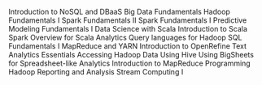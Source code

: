 Introduction to NoSQL and DBaaS
Big Data Fundamentals
Hadoop Fundamentals I
Spark Fundamentals II
Spark Fundamentals I
Predictive Modeling Fundamentals I
Data Science with Scala
Introduction to Scala
Spark Overview for Scala Analytics
Query languages for Hadoop
SQL Fundamentals I
MapReduce and YARN
Introduction to OpenRefine
Text Analytics Essentials
Accessing Hadoop Data Using Hive
Using BigSheets for Spreadsheet-like Analytics
Introduction to MapReduce Programming
Hadoop Reporting and Analysis
Stream Computing I
